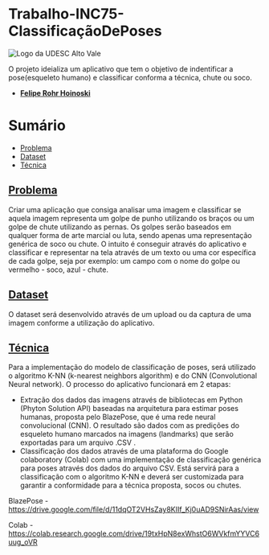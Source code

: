 # Trabalho-INC75-ClassificaçãoDePoses

 ![Logo da UDESC Alto Vale](http://www1.udesc.br/imagens/id_submenu/2019/marca_alto_vale_horizontal_assinatura_rgb_01.jpg)
 
O projeto ideializa um aplicativo que tem o objetivo de indentificar a pose(esqueleto humano) e classificar conforma a técnica, chute ou soco.
 
 - [**Felipe Rohr Hoinoski**](mailto:felipehoinoski@gmail.com) 

# Sumário
* [Problema](#problema)
* [Dataset](#dataset)
* [Técnica](#tecnica)

## [Problema](#problema)
 Criar uma aplicação que consiga analisar uma imagem e classificar se aquela imagem representa um golpe de punho utilizando os braços ou um golpe de chute utilizando as pernas. Os golpes serão baseados em qualquer forma de arte marcial ou luta, sendo apenas uma representação genérica de soco ou chute. O intuito é conseguir através do aplicativo e classificar e representar na tela através de um texto ou uma cor específica de cada golpe, seja por exemplo: um campo com o nome do golpe ou vermelho - soco, azul - chute.

## [Dataset](#dataset)
O dataset será desenvolvido através de um upload ou da captura de uma imagem conforme a utilização do aplicativo.

## [Técnica](#tecnica)

Para a implementação do modelo de classificação de poses, será utilizado o algoritmo K-NN (k-nearest neighbors algorithm) e do CNN (Convolutional Neural network). O processo do aplicativo funcionará em 2 etapas:
- Extração dos dados das imagens através de bibliotecas em Python (Phyton Solution API) baseadas na arquitetura para estimar poses humanas, proposta pelo BlazePose, que é uma rede neural convolucional (CNN). O resultado são dados com as predições do esqueleto humano marcados na imagens (landmarks) que serão exportadas para um arquivo .CSV .
- Classificação dos dados através de uma plataforma do Google colaboratory (Colab) com uma implementação de classificação genérica para poses através dos dados do arquivo CSV. Está servirá para a classificação com o algoritmo K-NN e deverá ser customizada para garantir a conformidade para a técnica proposta, socos ou chutes.


BlazePose - https://drive.google.com/file/d/11dqOT2VHsZay8KIIf_Kj0uAD9SNirAas/view

Colab - https://colab.research.google.com/drive/19txHpN8exWhstO6WVkfmYYVC6uug_oVR



